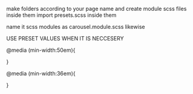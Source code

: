 make folders according to your page name and create module scss files inside them
import presets.scss inside them

name it scss modules as carousel.module.scss likewise

USE PRESET VALUES WHEN IT IS NECCESERY

@media (min-width:50em){

<!-- Mobile device breakpoint 2 is 50em -->

}

@media (min-width:36em){

<!-- Mobile device breakpoint 1 is 36em -->

}
